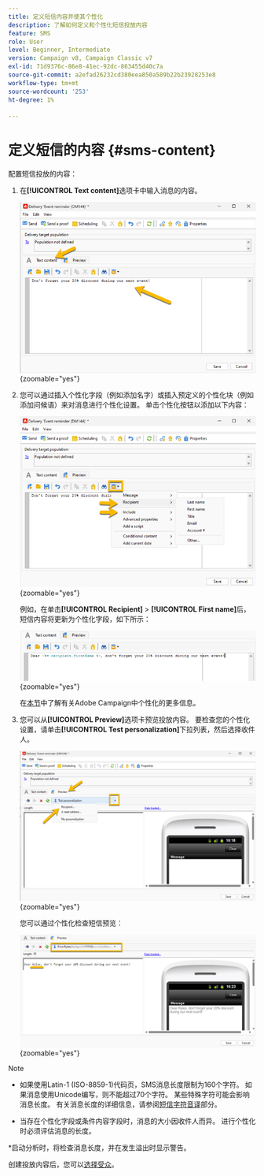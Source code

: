 ```yaml
---
title: 定义短信内容并使其个性化
description: 了解如何定义和个性化短信投放内容
feature: SMS
role: User
level: Beginner, Intermediate
version: Campaign v8, Campaign Classic v7
exl-id: 71d9376c-86e8-41ec-92dc-863455d40c7a
source-git-commit: a2efad26232cd380eea850a589b22b23928253e8
workflow-type: tm+mt
source-wordcount: '253'
ht-degree: 1%

---
```


# 定义短信的内容 {#sms-content}

配置短信投放的内容：

1. 在&#x200B;**[!UICONTROL Text content]**&#x200B;选项卡中输入消息的内容。

   ![](assets/sms_content.png){zoomable="yes"}

1. 您可以通过插入个性化字段（例如添加名字）或插入预定义的个性化块（例如添加问候语）来对消息进行个性化设置。 单击个性化按钮以添加以下内容：

   ![](assets/sms_perso.png){zoomable="yes"}

   例如，在单击&#x200B;**[!UICONTROL Recipient]** > **[!UICONTROL First name]**&#x200B;后，短信内容将更新为个性化字段，如下所示：

   ![](assets/sms_perso_recipient.png){zoomable="yes"}

   在[本节](../personalize.md)中了解有关Adobe Campaign中个性化的更多信息。

1. 您可以从&#x200B;**[!UICONTROL Preview]**&#x200B;选项卡预览投放内容。 要检查您的个性化设置，请单击&#x200B;**[!UICONTROL Test personalization]**&#x200B;下拉列表，然后选择收件人。

   ![](assets/sms_preview.png){zoomable="yes"}

   您可以通过个性化检查短信预览：

   ![](assets/sms_preview_phone.png){zoomable="yes"}

>[!NOTE]
>
>* 如果使用Latin-1 (ISO-8859-1)代码页，SMS消息长度限制为160个字符。 如果消息使用Unicode编写，则不能超过70个字符。 某些特殊字符可能会影响消息长度。 有关消息长度的详细信息，请参阅[短信字符音译](smpp-external-account.md#smpp-channel-settings)部分。
>
>* 当存在个性化字段或条件内容字段时，消息的大小因收件人而异。 进行个性化时必须评估消息的长度。
>
>*启动分析时，将检查消息长度，并在发生溢出时显示警告。

创建投放内容后，您可以[选择受众](sms-audience.md)。
